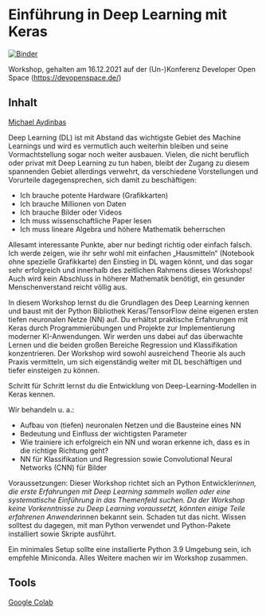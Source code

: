# Einführung in Deep Learning mit Keras

[![Binder](https://mybinder.org/badge_logo.svg)](https://mybinder.org/v2/gh/pmayd/dos-2021-dl-workshop/HEAD)

Workshop, gehalten am 16.12.2021 auf der (Un-)Konferenz Developer Open Space (https://devopenspace.de/)

## Inhalt 

[Michael Aydinbas](https://www.linkedin.com/in/michael-aydinbas/)

Deep Learning (DL) ist mit Abstand das wichtigste Gebiet des Machine Learnings und wird es vermutlich auch weiterhin bleiben und seine Vormachtstellung sogar noch weiter ausbauen. Vielen, die nicht beruflich oder privat mit Deep Learning zu tun haben, bleibt der Zugang zu diesem spannenden Gebiet allerdings verwehrt, da verschiedene Vorstellungen und Vorurteile dagegensprechen, sich damit zu beschäftigen:

- Ich brauche potente Hardware (Grafikkarten)
- Ich brauche Millionen von Daten
- Ich brauche Bilder oder Videos
- Ich muss wissenschaftliche Paper lesen
- Ich muss lineare Algebra und höhere Mathematik beherrschen

Allesamt interessante Punkte, aber nur bedingt richtig oder einfach falsch. Ich werde zeigen, wie ihr sehr wohl mit einfachen „Hausmitteln“ (Notebook ohne spezielle Grafikkarte) den Einstieg in DL wagen könnt, und das sogar sehr erfolgreich und innerhalb des zeitlichen Rahmens dieses Workshops! Auch wird kein Abschluss in höherer Mathematik benötigt, ein gesunder Menschenverstand reicht völlig aus.

In diesem Workshop lernst du die Grundlagen des Deep Learning kennen und baust mit der Python Bibliothek Keras/TensorFlow deine eigenen ersten tiefen neuronalen Netze (NN) auf. Du erhältst praktische Erfahrungen mit Keras durch Programmierübungen und Projekte zur Implementierung moderner KI-Anwendungen. Wir werden uns dabei auf das überwachte Lernen und die beiden großen Bereiche Regression und Klassifikation konzentrieren. Der Workshop wird sowohl ausreichend Theorie als auch Praxis vermitteln, um sich eigenständig weiter mit DL beschäftigen und tiefer einsteigen zu können.

Schritt für Schritt lernst du die Entwicklung von Deep-Learning-Modellen in Keras kennen.

Wir behandeln u. a.:

- Aufbau von (tiefen) neuronalen Netzen und die Bausteine eines NN
- Bedeutung und Einfluss der wichtigsten Parameter
- Wie trainiere ich erfolgreich ein NN und woran erkenne ich, dass es in die richtige Richtung geht?
- NN für Klassifikation und Regression sowie Convolutional Neural Networks (CNN) für Bilder

Voraussetzungen: Dieser Workshop richtet sich an Python Entwickler*innen, die erste Erfahrungen mit Deep Learning sammeln wollen oder eine systematische Einführung in das Themenfeld suchen. Da der Workshop keine Vorkenntnisse zu Deep Learning voraussetzt, könnten einige Teile erfahrenen Anwender*innen bekannt sein. Schaden tut das nicht. Wissen solltest du dagegen, mit man Python verwendet und Python-Pakete installiert sowie Skripte ausführt.

Ein minimales Setup sollte eine installierte Python 3.9 Umgebung sein, ich empfehle Miniconda. Alles Weitere machen wir im Workshop zusammen.

## Tools

[Google Colab](https://colab.research.google.com/)